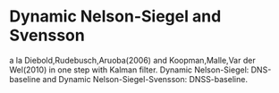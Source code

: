 # Dynamic Nelson-Siegel and Svensson
a la Diebold,Rudebusch,Aruoba(2006) and Koopman,Malle,Var der Wel(2010) in one step with Kalman filter.
Dynamic Nelson-Siegel: DNS-baseline and Dynamic Nelson-Siegel-Svensson: DNSS-baseline. 

